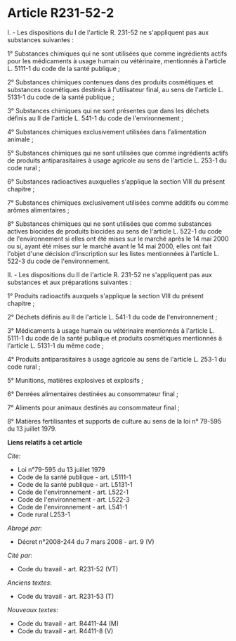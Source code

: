 # Article R231-52-2

I. - Les dispositions du I de l'article R. 231-52 ne s'appliquent pas aux substances suivantes :

1° Substances chimiques qui ne sont utilisées que comme ingrédients actifs pour les médicaments à usage humain ou
vétérinaire, mentionnés à l'article L. 5111-1 du code de la santé publique ;

2° Substances chimiques contenues dans des produits cosmétiques et substances cosmétiques destinés à l'utilisateur final, au
sens de l'article L. 5131-1 du code de la santé publique ;

3° Substances chimiques qui ne sont présentes que dans les déchets définis au II de l'article L. 541-1 du code de
l'environnement ;

4° Substances chimiques exclusivement utilisées dans l'alimentation animale ;

5° Substances chimiques qui ne sont utilisées que comme ingrédients actifs de produits antiparasitaires à usage agricole au
sens de l'article L. 253-1 du code rural ;

6° Substances radioactives auxquelles s'applique la section VIII du présent chapitre ;

7° Substances chimiques exclusivement utilisées comme additifs ou comme arômes alimentaires ;

8° Substances chimiques qui ne sont utilisées que comme substances actives biocides de produits biocides au sens de l'article
L. 522-1 du code de l'environnement si elles ont été mises sur le marché après le 14 mai 2000 ou si, ayant été mises sur le
marché avant le 14 mai 2000, elles ont fait l'objet d'une décision d'inscription sur les listes mentionnées à l'article L.
522-3 du code de l'environnement.

II. - Les dispositions du II de l'article R. 231-52 ne s'appliquent pas aux substances et aux préparations suivantes :

1° Produits radioactifs auxquels s'applique la section VIII du présent chapitre ;

2° Déchets définis au II de l'article L. 541-1 du code de l'environnement ;

3° Médicaments à usage humain ou vétérinaire mentionnés à l'article L. 5111-1 du code de la santé publique et produits
cosmétiques mentionnés à l'article L. 5131-1 du même code ;

4° Produits antiparasitaires à usage agricole au sens de l'article L. 253-1 du code rural ;

5° Munitions, matières explosives et explosifs ;

6° Denrées alimentaires destinées au consommateur final ;

7° Aliments pour animaux destinés au consommateur final ;

8° Matières fertilisantes et supports de culture au sens de la loi n° 79-595 du 13 juillet 1979.

**Liens relatifs à cet article**

_Cite_:

  - Loi n°79-595 du 13 juillet 1979
  - Code de la santé publique - art. L5111-1
  - Code de la santé publique - art. L5131-1
  - Code de l'environnement - art. L522-1
  - Code de l'environnement - art. L522-3
  - Code de l'environnement - art. L541-1
  - Code rural L253-1

_Abrogé par_:

  - Décret n°2008-244 du 7 mars 2008 - art. 9 (V)

_Cité par_:

  - Code du travail - art. R231-52 (VT)

_Anciens textes_:

  - Code du travail - art. R231-53 (T)

_Nouveaux textes_:

  - Code du travail - art. R4411-44 (M)
  - Code du travail - art. R4411-8 (V)
